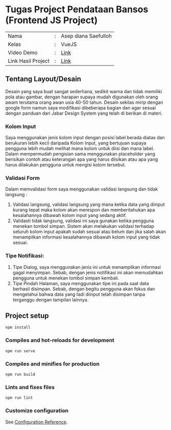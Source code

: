 # Tugas Project Pendataan Bansos (Frontend JS Project)

<table style="border:none;">
    <tr>
        <td>Nama</td>
        <td>:</td>
        <td>Asep diana Saefulloh</td>
    </tr>
    <tr>
        <td>Kelas</td>
        <td>:</td>
        <td>VueJS</td>
    </tr>
    <tr>
        <td>Video Demo</td>
        <td>:</td>
        <td>
            <a 
                href="https://drive.google.com/drive/u/1/folders/1DypshOXPzR57qaY7v88oi6OTyX4MUVaE" 
                target="_blank" 
                rel="noopener">
                Link
            </a>
        </td>
    </tr>
    <tr>
        <td>Link Hasil Project</td>
        <td>:</td>
        <td>
            <a 
                href="h"
                target="_blank"
                rel="noopener"
            >
                Link
            </a>
        </td>
    </tr>
</table>

## Tentang Layout/Desain

Desain yang saya buat sangat sederhana, sedikit warna dan tidak memiliki pola atau gambar, dengan harapan supaya mudah digunakan oleh orang awam terutama orang awan usia 40-50 tahun. Desain sekilas mirip dengan google form namun saya modifikasi dibeberapa bagian dan agar sesuai dengan panduan dari Jabar Design System yang telah di berikan di materi.


### Kolom Input

Saya menggunakan jenis kolom input dengan posisi label berada diatas dan berukuran lebih kecil daripada Kolom Input, yang bertujuan supaya pengguna lebih mudah melihat mana kolom untuk diisi dan mana label.  
Dalam mempermudah pengisian sama menggunakan placeholder yang berisikan contoh atau keterangan apa yang harus diisikan atau apa yang harus dilakukan pengguna untuk mengisi kolom tersebut.

### Validasi Form

Dalam memvalidasi form saya menggunakan validasi langsung dan tidak langsung :

1. Validasi langsung, validasi langsung yang mana ketika data yang diinput kurang tepat maka kolom akan merespon dan memberitahukan apa kesalahannya dibawah kolom input yang sedang aktif.
2. Validasti tidak langsung, validasi ini saya gunakan ketika pengguna menekan tombol simpan. Sistem akan melakukan validasi terhadap seluruh kolom input apakah sudah sesuai atau belum dan jika salah akan menampilkan informasi kesalahannya dibawah kolom input yang tidak sesuai.

### Tipe Notifikasi:

1. Tipe Dialog, saya menggunakan jenis ini untuk menampilkan informasi gagal menyimpan. Sebab, dengan jenis notifikasi ini akan memudahkan pengguna untuk menekan tombol simpan kembali.
2. Tipe Pindah Halaman, saya menggunakan tipe ini pada saat data berhasil disimpan. Sebab, dengan begitu pengguna akan fokus dan mengetahui bahwa data yang tadi diinput telah disimpan tanpa terganggu dengan tampilan lainnya.

## Project setup
```
npm install
```

### Compiles and hot-reloads for development
```
npm run serve
```

### Compiles and minifies for production
```
npm run build
```

### Lints and fixes files
```
npm run lint
```

### Customize configuration
See [Configuration Reference](https://cli.vuejs.org/config/).
